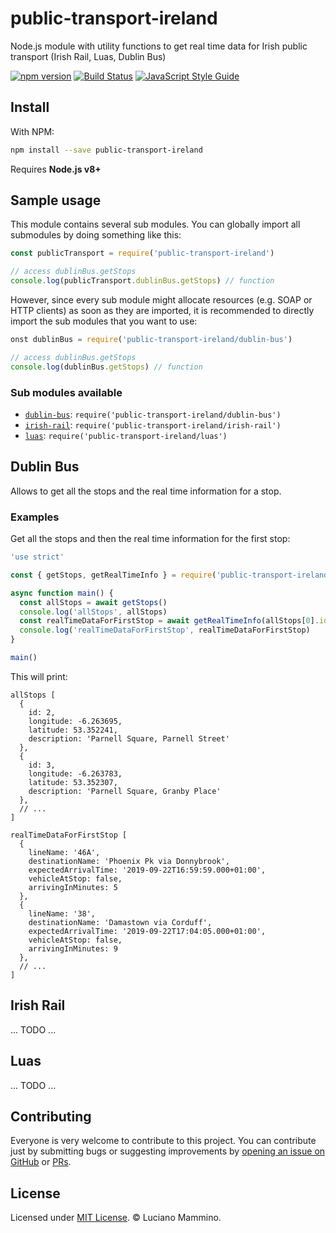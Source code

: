 # public-transport-ireland

Node.js module with utility functions to get real time data for Irish public transport (Irish Rail, Luas, Dublin Bus)

[![npm version](https://badge.fury.io/js/public-transport-ireland.svg)](https://badge.fury.io/js/public-transport-ireland)
[![Build Status](https://dev.azure.com/loige/loige/_apis/build/status/lmammino.public-transport-ireland?branchName=master)](https://dev.azure.com/loige/loige/_build/latest?definitionId=2&branchName=master)
[![JavaScript Style Guide](https://img.shields.io/badge/code_style-standard-brightgreen.svg)](https://standardjs.com)


## Install

With NPM:

```bash
npm install --save public-transport-ireland
```

Requires **Node.js v8+**


## Sample usage

This module contains several sub modules. You can globally import all submodules by doing something like this:

```javascript
const publicTransport = require('public-transport-ireland')

// access dublinBus.getStops
console.log(publicTransport.dublinBus.getStops) // function
```

However, since every sub module might allocate resources (e.g. SOAP or HTTP clients) as soon as they are imported, it is recommended to directly import the sub modules that you want to use:

```javascript
onst dublinBus = require('public-transport-ireland/dublin-bus')

// access dublinBus.getStops
console.log(dublinBus.getStops) // function
```


### Sub modules available

 - [`dublin-bus`](#dublin-bus): `require('public-transport-ireland/dublin-bus')`
 - [`irish-rail`](#irish-rail): `require('public-transport-ireland/irish-rail')`
 - [`luas`](#luas): `require('public-transport-ireland/luas')`


## Dublin Bus

Allows to get all the stops and the real time information for a stop.


### Examples

Get all the stops and then the real time information for the first stop:

```javascript
'use strict'

const { getStops, getRealTimeInfo } = require('public-transport-ireland/dublin-bus')

async function main() {
  const allStops = await getStops()
  console.log('allStops', allStops)
  const realTimeDataForFirstStop = await getRealTimeInfo(allStops[0].id)
  console.log('realTimeDataForFirstStop', realTimeDataForFirstStop)
}

main()
```

This will print:

```plain
allStops [
  {
    id: 2,
    longitude: -6.263695,
    latitude: 53.352241,
    description: 'Parnell Square, Parnell Street'
  },
  {
    id: 3,
    longitude: -6.263783,
    latitude: 53.352307,
    description: 'Parnell Square, Granby Place'
  },
  // ...
]

realTimeDataForFirstStop [
  {
    lineName: '46A',
    destinationName: 'Phoenix Pk via Donnybrook',
    expectedArrivalTime: '2019-09-22T16:59:59.000+01:00',
    vehicleAtStop: false,
    arrivingInMinutes: 5
  },
  {
    lineName: '38',
    destinationName: 'Damastown via Corduff',
    expectedArrivalTime: '2019-09-22T17:04:05.000+01:00',
    vehicleAtStop: false,
    arrivingInMinutes: 9
  },
  // ...
]
```


## Irish Rail

... TODO ...


## Luas

... TODO ...


## Contributing

Everyone is very welcome to contribute to this project. You can contribute just by submitting bugs or
suggesting improvements by [opening an issue on GitHub](https://github.com/lmammino/public-transport-ireland/issues) or [PRs](https://github.com/lmammino/public-transport-ireland/pulls).


## License

Licensed under [MIT License](LICENSE). © Luciano Mammino.

